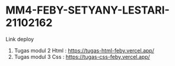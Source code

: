 # MM4-FEBY-SETYANY-LESTARI-21102162
Link deploy
1. Tugas modul 2 Html : https://tugas-html-feby.vercel.app/
2. Tugas modul 3 Css : https://tugas-css-feby.vercel.app/
